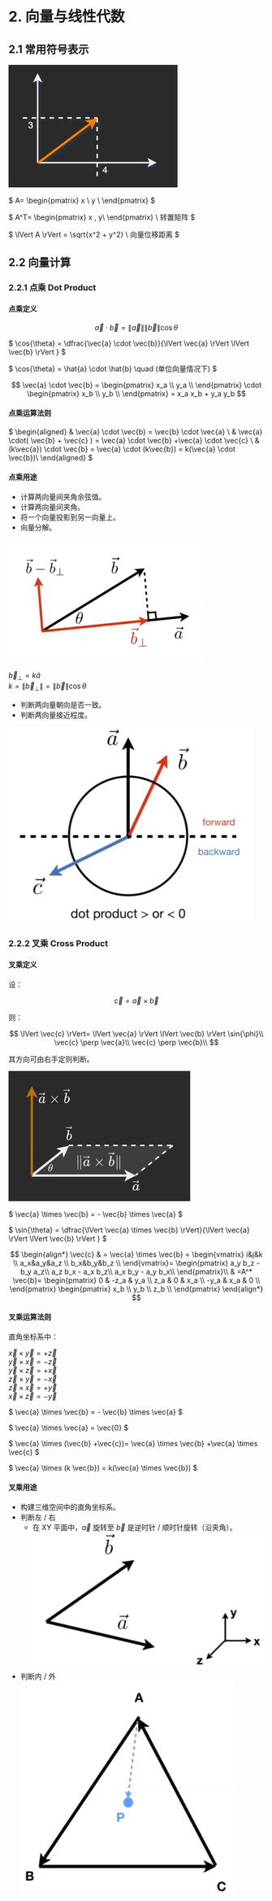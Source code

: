 # 2. 向量与线性代数

## 2.1 常用符号表示

![一个矩阵](../pic/matrixOf4%263.png)

$
A=
\begin{pmatrix} x \\ y \\ \end{pmatrix}
$

$
A^T=
\begin{pmatrix} x , y\\ \end{pmatrix} \\
转置矩阵
$

$
\lVert A \rVert = \sqrt{x^2 + y^2} \\
向量位移距离
$

## 2.2 向量计算

### 2.2.1 点乘 Dot Product

#### 点乘定义

$$
\vec{a} \cdot \vec{b} =
    \lVert \vec{a} \rVert \lVert \vec{b} \rVert \cos{\theta}
$$

$
\cos{\theta} =
    \dfrac{\vec{a} \cdot \vec{b}}{\lVert \vec{a} \rVert \lVert \vec{b} \rVert }
$

$
\cos{\theta} =
    \hat{a} \cdot \hat{b} \quad (单位向量情况下)
$

$$
\vec{a} \cdot \vec{b} =
    \begin{pmatrix} x_a \\ y_a \\ \end{pmatrix} \cdot
    \begin{pmatrix} x_b \\ y_b \\ \end{pmatrix} =
    x_a x_b + y_a y_b
$$

#### 点乘运算法则

$
\begin{aligned}
& \vec{a} \cdot \vec{b} =
    \vec{b} \cdot \vec{a} \\
& \vec{a} \cdot( \vec{b} + \vec{c} ) =
    \vec{a} \cdot \vec{b} +\vec{a} \cdot \vec{c}  \\
& (k\vec{a}) \cdot \vec{b} =
    \vec{a} \cdot (k\vec{b}) =
    k(\vec{a} \cdot \vec{b})\\
\end{aligned}
$

#### 点乘用途

- 计算两向量间夹角余弦值。
- 计算两向量间夹角。
- 将一个向量投影到另一向量上。
- 向量分解。

![向量分解](../pic/decomposeVector.png)

$\vec{b}_{\perp}=k \hat{a}$  
$k=\lVert \vec{b}_{\perp} \rVert=\lVert \vec{b} \rVert \cos{\theta}$

- 判断两向量朝向是否一致。
- 判断两向量接近程度。

![判断向量朝向](../pic/determineTowards.png)

### 2.2.2 叉乘 Cross Product

#### 叉乘定义

设：

$$
\vec{c} = \vec{a} \times \vec{b}
$$

则：

$$
\lVert \vec{c} \rVert=
    \lVert \vec{a} \rVert \lVert \vec{b} \rVert \sin{\phi}\\
\vec{c} \perp \vec{a}\\
\vec{c} \perp \vec{b}\\
$$

其方向可由右手定则判断。

![叉乘](../pic/crossProduct.png)

$
\vec{a} \times \vec{b} =
    - \vec{b} \times \vec{a}
$

$
\sin{\theta} =
    \dfrac{\lVert \vec{a} \times \vec{b} \rVert}{\lVert \vec{a} \rVert \lVert \vec{b} \rVert }
$

$$
\begin{align*}
    \vec{c} & = \vec{a} \times \vec{b} =
        \begin{vmatrix}
            i&j&k \\
            a_x&a_y&a_z \\
            b_x&b_y&b_z \\
        \end{vmatrix}=
        \begin{pmatrix}
            a_y b_z - b_y a_z\\
            a_z b_x - a_x b_z\\
            a_x b_y - a_y b_x\\
        \end{pmatrix}\\
        & =A^* \vec{b}=
        \begin{pmatrix}
            0 & -z_a & y_a \\
            z_a & 0 & x_a \\
            -y_a & x_a & 0 \\
        \end{pmatrix}
        \begin{pmatrix}
            x_b \\
            y_b \\
            z_b \\
        \end{pmatrix}
\end{align*}
$$

#### 叉乘运算法则

直角坐标系中：

$\vec{x} \times \vec{y} = +\vec{z}$  
$\vec{y} \times \vec{x} = -\vec{z}$  
$\vec{y} \times \vec{z} = +\vec{x}$  
$\vec{z} \times \vec{y} = -\vec{x}$  
$\vec{z} \times \vec{x} = +\vec{y}$  
$\vec{x} \times \vec{z} = -\vec{y}$

$
\vec{a} \times \vec{b} =
    - \vec{b} \times \vec{a}
$

$
\vec{a} \times \vec{a} =
    \vec{0}
$

$
\vec{a} \times (\vec{b} +\vec{c})=
    \vec{a} \times \vec{b} +\vec{a} \times \vec{c}
$

$
\vec{a} \times (k \vec{b}) =
    k(\vec{a} \times \vec{b})
$

#### 叉乘用途

- 构建三维空间中的直角坐标系。
- 判断左 / 右
  - 在 XY 平面中，$\vec{a}$ 旋转至 $\vec{b}$ 是逆时针 / 顺时针旋转（沿夹角）。 ![判断左右](../pic/judgeWise.png)
- 判断内 / 外 ![判断内外](../pic/judgeInside.png)
